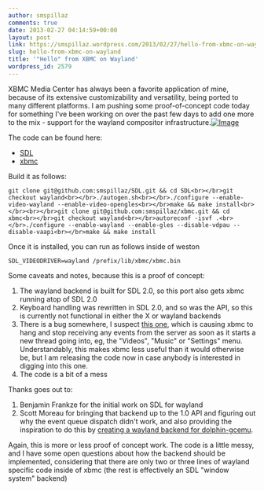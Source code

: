 ```yaml
---
author: smspillaz
comments: true
date: 2013-02-27 04:14:59+00:00
layout: post
link: https://smspillaz.wordpress.com/2013/02/27/hello-from-xbmc-on-wayland/
slug: hello-from-xbmc-on-wayland
title: '"Hello" from XBMC on Wayland'
wordpress_id: 2579
---
```


XBMC Media Center has always been a favorite application of mine, because of its extensive customizability and versatility, being ported to many different platforms. I am pushing some proof-of-concept code today for something I've been working on over the past few days to add one more to the mix - support for the wayland compositor infrastructure.[![Image](http://smspillaz.files.wordpress.com/2013/02/wayland-screenshot.png?w=710)](http://smspillaz.files.wordpress.com/2013/02/wayland-screenshot.png)

The code can be found here:

  * [SDL](https://github.com/smspillaz/SDL)
  * [xbmc](https://github.com/smspillaz/xbmc)

Build it as follows:
    
    git clone git@github.com:smspillaz/SDL.git && cd SDL<br></br>git checkout wayland<br></br>./autogen.sh<br></br>./configure --enable-video-wayland --enable-video-opengles<br></br>make && make install<br></br><br></br>git clone git@github.com:smspillaz/xbmc.git && cd xbmc<br></br>git checkout wayland<br></br>autoreconf -isvf .<br></br>./configure --enable-wayland --enable-gles --disable-vdpau --disable-vaapi<br></br>make && make install

Once it is installed, you can run as follows inside of weston
    
    SDL_VIDEODRIVER=wayland /prefix/lib/xbmc/xbmc.bin

Some caveats and notes, because this is a proof of concept:

  1. The wayland backend is built for SDL 2.0, so this port also gets xbmc running atop of SDL 2.0
  2. Keyboard handling was rewritten in SDL 2.0, and so was the API, so this is currently not functional in either the X or wayland backends
  3. There is a bug somewhere, I suspect [this one](https://bugassistant.libreoffice.org/show_bug.cgi?id=60658), which is causing xbmc to hang and stop receiving any events from the server as soon as it starts a new thread going into, eg, the "Videos", "Music" or "Settings" menu. Understandably, this makes xbmc less useful than it would otherwise be, but I am releasing the code now in case anybody is interested in digging into this one.
  4. The code is a bit of a mess

Thanks goes out to:

  1. Benjamin Frankze for the initial work on SDL for wayland
  2. Scott Moreau for bringing that backend up to the 1.0 API and figuring out why the event queue dispatch didn't work, and also providing the inspiration to do this by [creating a wayland backend for dolphin-gcemu](http://lists.freedesktop.org/archives/wayland-devel/2013-February/007470.html).

Again, this is more or less proof of concept work. The code is a little messy, and I have some open questions about how the backend should be implemented, considering that there are only two or three lines of wayland specific code inside of xbmc (the rest is effectively an SDL "window system" backend)
